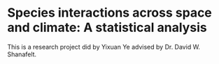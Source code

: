 # Species interactions across space and climate: A statistical analysis

This is a research project did by Yixuan Ye advised by Dr. David W. Shanafelt.
